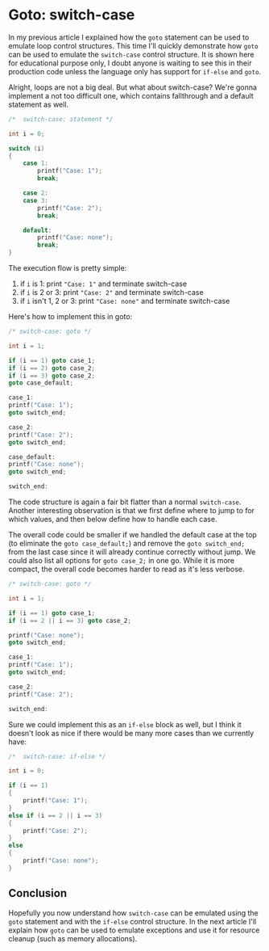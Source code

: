 # Goto: switch-case

In my previous article I explained how the `goto` statement can be used to
emulate loop control structures. This time I'll quickly demonstrate how `goto`
can be used to emulate the `switch-case` control structure. It is shown here
for educational purpose only, I doubt anyone is waiting to see this in their
production code unless the language only has support for `if-else` and `goto`.

Alright, loops are not a big deal. But what about switch-case? We're gonna
implement a not too difficult one, which contains fallthrough and a default
statement as well.

```c
/*  switch-case: statement */

int i = 0;

switch (i)
{
    case 1:
        printf("Case: 1");
        break;

    case 2:
    case 3:
        printf("Case: 2");
        break;

    default:
        printf("Case: none");
        break;
}
```

The execution flow is pretty simple:

1. if `i` is 1: print `"Case: 1"` and terminate switch-case
2. if `i` is 2 or 3: print `"Case: 2"` and terminate switch-case
3. if `i` isn't 1, 2 or 3: print `"Case: none"` and terminate switch-case

Here's how to implement this in goto:

```c
/* switch-case: goto */

int i = 1;

if (i == 1) goto case_1;
if (i == 2) goto case_2;
if (i == 3) goto case_2;
goto case_default;

case_1:
printf("Case: 1");
goto switch_end;

case_2:
printf("Case: 2");
goto switch_end;

case_default:
printf("Case: none");
goto switch_end;

switch_end:
```

The code structure is again a fair bit flatter than a normal `switch-case`.
Another interesting observation is that we first define where to jump to for
which values, and then below define how to handle each case.

The overall code could be smaller if we handled the default case at the top
(to eliminate the `goto case_default;`) and remove the `goto switch_end;` from
the last case since it will already continue correctly without jump. We could
also list all options for `goto case_2;` in one go. While it is more compact,
the overall code becomes harder to read as it's less verbose.

```c
/* switch-case: goto */

int i = 1;

if (i == 1) goto case_1;
if (i == 2 || i == 3) goto case_2;

printf("Case: none");
goto switch_end;

case_1:
printf("Case: 1");
goto switch_end;

case_2:
printf("Case: 2");

switch_end:
```

Sure we could implement this as an `if-else` block as well, but I think it
doesn't look as nice if there would be many more cases than we currently have:

```c
/*  switch-case: if-else */

int i = 0;

if (i == 1)
{
    printf("Case: 1");
}
else if (i == 2 || i == 3)
{
    printf("Case: 2");
}
else
{
    printf("Case: none");
}
```

## Conclusion

Hopefully you now understand how `switch-case` can be emulated using the `goto`
statement and with the `if-else` control structure. In the next article I'll
explain how `goto` can be used to emulate exceptions and use it for resource
cleanup (such as memory allocations).
